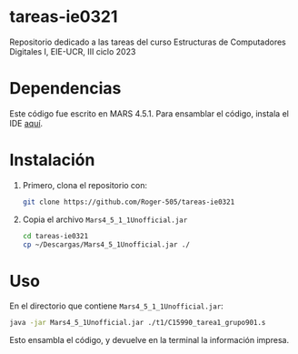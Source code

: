 # tareas-ie0321
Repositorio dedicado a las tareas del curso Estructuras de Computadores Digitales I, EIE-UCR, III ciclo 2023

# Dependencias
Este código fue escrito en MARS 4.5.1. Para ensamblar el código, instala el IDE [aquí](https://github.com/aeris170/MARS-Theme-Engine/releases/download/v4.5.1.1/Mars4_5_1_1Unofficial.jar). 

# Instalación

1. Primero, clona el repositorio con:
   ```sh
   git clone https://github.com/Roger-505/tareas-ie0321
   ```
2. Copia el archivo `Mars4_5_1_1Unofficial.jar`
   ```sh
   cd tareas-ie0321
   cp ~/Descargas/Mars4_5_1Unofficial.jar ./
   ```
# Uso
En el directorio que contiene `Mars4_5_1_1Unofficial.jar`:
   ```sh
   java -jar Mars4_5_1Unofficial.jar ./t1/C15990_tarea1_grupo901.s
   ```
Esto ensambla el código, y devuelve en la terminal la información impresa.
